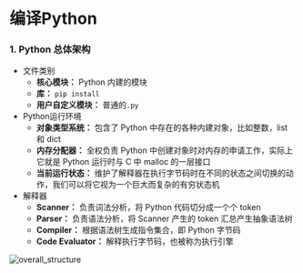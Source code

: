 # 编译Python

### 1. Python 总体架构

- 文件类别
  - **核心模块：** Python 内建的模块
  - **库：** `pip install`
  - **用户自定义模块：** 普通的`.py`
- Python运行环境
  - **对象类型系统：** 包含了 Python 中存在的各种内建对象，比如整数，list 和 dict
  - **内存分配器：** 全权负责 Python 中创建对象时对内存的申请工作，实际上它就是 Python 运行时与 C
    中 malloc 的一层接口
  - **当前运行状态：** 维护了解释器在执行字节码时在不同的状态之间切换的动作，我们可以将它视为一个巨大而复杂的有穷状态机
- 解释器
  - **Scanner：** 负责词法分析，将 Python 代码切分成一个个 token
  - **Parser：** 负责语法分析，将 Scanner 产生的 token 汇总产生抽象语法树
  - **Compiler：** 根据语法树生成指令集合，即 Python 字节码
  - **Code Evaluator：** 解释执行字节码，也被称为执行引擎

![overall_structure](https://github.com/igululu/Pyek/blob/master/image/overall_structure.png)